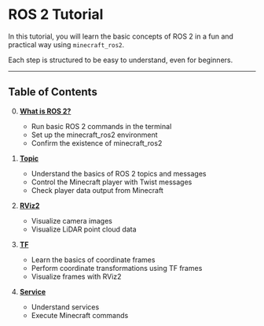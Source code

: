 # ROS 2 Tutorial
In this tutorial, you will learn the basic concepts of ROS 2 in a fun and practical way using `minecraft_ros2`.

Each step is structured to be easy to understand, even for beginners.

---

## Table of Contents
0. **[What is ROS 2?](/jp/tutorial/00_what_is_ros2)**
    - Run basic ROS 2 commands in the terminal
    - Set up the minecraft_ros2 environment
    - Confirm the existence of minecraft_ros2

1. **[Topic](/jp/tutorial/01_topic)**
    - Understand the basics of ROS 2 topics and messages
    - Control the Minecraft player with Twist messages
    - Check player data output from Minecraft

2. **[RViz2](/jp/tutorial/02_rviz2)**
    - Visualize camera images
    - Visualize LiDAR point cloud data

3. **[TF](/jp/tutorial/03_tf)**
    - Learn the basics of coordinate frames
    - Perform coordinate transformations using TF frames
    - Visualize frames with RViz2

4. **[Service](/jp/tutorial/04_service)**
    - Understand services
    - Execute Minecraft commands